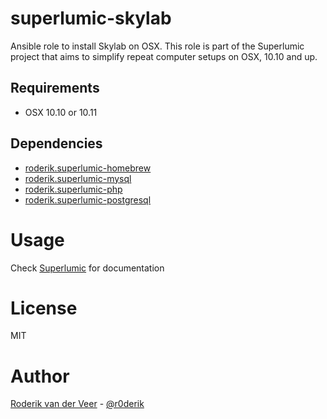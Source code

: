 # superlumic-skylab

Ansible role to install Skylab on OSX. This role is part of the Superlumic project that aims to simplify repeat computer setups on OSX, 10.10 and up.

## Requirements

* OSX 10.10 or 10.11

## Dependencies

* [roderik.superlumic-homebrew](https://github.com/superlumic/ansible-role-homebrew)
* [roderik.superlumic-mysql](https://github.com/superlumic/ansible-role-mysql)
* [roderik.superlumic-php](https://github.com/superlumic/ansible-role-php)
* [roderik.superlumic-postgresql](https://github.com/superlumic/ansible-role-postgresql)

# Usage

Check [Superlumic](https://github.com/superlumic/superlumic) for documentation

# License

MIT

# Author

[Roderik van der Veer](mailto:roderik@superlumic.com) - [@r0derik](https://twitter.com/r0derik)
